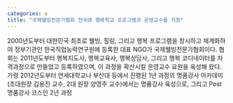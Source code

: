 ```yaml
---
categories: e
title: "국제웰빙전문가협회 전국에 행복학교 프로그램과 운영교수를 지원"
---
```

2000년도부터 대한민국 최초로 웰빙, 힐링, 그리고 행복 프로그램을 창시하고 체계화하여 정부기관인 한국직업능력연구원에 등록한 대표 NGO가 국제웰빙전문가협회이다. 협회는 2011년도부터 행복지도사, 행복교육사, 행복상담사, 그리고 행복 코디네이터를 자격과정으로 만들었고 등록하였으며, 이 과정을 확산시킬 운영교수 요원을 육성해 왔다. 가령 2012년도부터 연세대학교나 부산대 등에서 진행된 1년 과정의 명품강사 아카데미(초대원장 김용진 교수, 2대 원장 양영주 교수)에서는 명품강사 육성으로, 그리고 Post 명품강사 코스인 2년 과정
